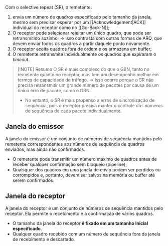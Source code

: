 Com o selective repeat (SR), o remetente:
1. envia um número de quadros especificado pelo tamanho da janela, mesmo sem precisar esperar por um [[Acknowledgement|ACK]] individual do receptor como no [[Go-Back-N]];
2. O receptor pode selecionar rejeitar um único quadro, que pode ser retransmitido sozinho; 
	-> Isso contrasta com outras formas de ARQ, que devem enviar todos os quadros a partir daquele ponto novamente.
3. O receptor aceita quadros fora de ordem e os armazena em buffer;
4. O remetente retransmite individualmente os quadros que expiraram o *timeout*.

>[!NOTE] Resumo 
>O SR é mais complexo do que o GBN, tanto no remetente quanto no receptor, mas tem um desempenho melhor em termos de capacidade de tráfego. 
>	-> Isso ocorre porque o SR não precisa retransmitir um grande número de pacotes por causa de um único erro de pacote, como o GBN.
>- No entanto, o SR é mais propenso a erros de sincronização de sequência, pois o receptor precisa manter o controle dos números de sequência de cada pacote individualmente.

## Janela do emissor
A janela do emissor é um conjunto de números de sequência mantidos pelo remetente correspondentes aos números de sequência de quadros enviados, mas ainda não confirmados.
- O remetente pode transmitir um número máximo de quadros antes de receber qualquer confirmação sem bloqueio (pipeline);
- Quaisquer dos quadros em uma janela de envio podem ser perdidos ou corrompidos e, portanto, devem ser salvos na memória ou buffer até serem confirmados.

## Janela do receptor
A janela do receptor é um conjunto de números de sequência mantidos pelo receptor. Ela permite o recebimento e a confirmação de vários quadros.
- O tamanho da janela do receptor **é fixado em um tamanho inicial especificado**.
- Qualquer quadro recebido com um número de sequência fora da janela de recebimento é descartado.